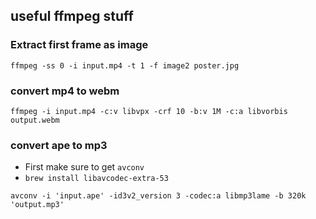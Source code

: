 ## useful ffmpeg stuff

### Extract first frame as image
`ffmpeg -ss 0 -i input.mp4 -t 1 -f image2 poster.jpg`

### convert mp4 to webm
`ffmpeg -i input.mp4 -c:v libvpx -crf 10 -b:v 1M -c:a libvorbis output.webm`


### convert ape to mp3

- First make sure to get `avconv`
- `brew install libavcodec-extra-53`


`avconv -i 'input.ape' -id3v2_version 3 -codec:a libmp3lame -b 320k 'output.mp3'`
